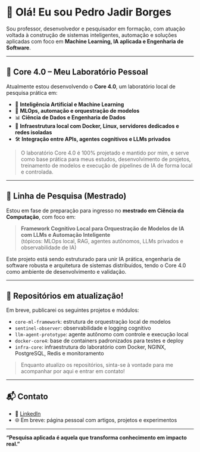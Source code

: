 # 👋 Olá! Eu sou Pedro Jadir Borges

Sou professor, desenvolvedor e pesquisador em formação, com atuação voltada à construção de sistemas inteligentes, automação e soluções aplicadas com foco em **Machine Learning, IA aplicada e Engenharia de Software**.

---

## 🧠 Core 4.0 – Meu Laboratório Pessoal

Atualmente estou desenvolvendo o **Core 4.0**, um laboratório local de pesquisa prática em:

- 🧠 **Inteligência Artificial e Machine Learning**
- 🔁 **MLOps, automação e orquestração de modelos**
- 📊 **Ciência de Dados e Engenharia de Dados**
- 🧰 **Infraestrutura local com Docker, Linux, servidores dedicados e redes isoladas**
- 🛠️ **Integração entre APIs, agentes cognitivos e LLMs privados**

> O laboratório Core 4.0 é 100% projetado e mantido por mim, e serve como base prática para meus estudos, desenvolvimento de projetos, treinamento de modelos e execução de pipelines de IA de forma local e controlada.

---

## 📄 Linha de Pesquisa (Mestrado)

Estou em fase de preparação para ingresso no **mestrado em Ciência da Computação**, com foco em:

> **Framework Cognitivo Local para Orquestração de Modelos de IA com LLMs e Automação Inteligente**  
> (tópicos: MLOps local, RAG, agentes autônomos, LLMs privados e observabilidade de IA)

Este projeto está sendo estruturado para unir IA prática, engenharia de software robusta e arquitetura de sistemas distribuídos, tendo o Core 4.0 como ambiente de desenvolvimento e validação.

---

## 📁 Repositórios em atualização!

Em breve, publicarei os seguintes projetos e módulos:

- `core-ml-framework`: estrutura de orquestração local de modelos
- `sentinel-observer`: observabilidade e logging cognitivo
- `llm-agent-prototype`: agente autônomo com controle e execução local
- `docker-core4`: base de containers padronizados para testes e deploy
- `infra-core`: infraestrutura do laboratório com Docker, NGINX, PostgreSQL, Redis e monitoramento

> Enquanto atualizo os repositórios, sinta-se à vontade para me acompanhar por aqui e entrar em contato!

---

## 📬 Contato

- 💼 [LinkedIn](https://www.linkedin.com/in/pedrojadir/)
- 🌐 Em breve: página pessoal com artigos, projetos e experimentos

---

**“Pesquisa aplicada é aquela que transforma conhecimento em impacto real.”**  
